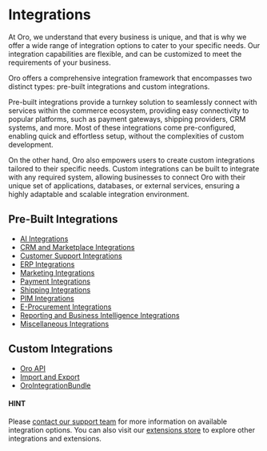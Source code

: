 <!-- meta: description = Integrations documentation for the Oro application users -->

<a id="business-users-integrations"></a>

# Integrations

At Oro, we understand that every business is unique, and that is why we offer a wide range of integration options to cater to your specific needs. Our integration capabilities are flexible, and can be customized to meet the requirements of your business.

Oro offers a comprehensive integration framework that encompasses two distinct types: pre-built integrations and custom integrations.

Pre-built integrations provide a turnkey solution to seamlessly connect with services within the commerce ecosystem, providing easy connectivity to popular platforms, such as payment gateways, shipping providers, CRM systems, and more. Most of these integrations come pre-configured, enabling quick and effortless setup, without the complexities of custom development.

On the other hand, Oro also empowers users to create custom integrations tailored to their specific needs. Custom integrations can be built to integrate with any required system, allowing businesses to connect Oro with their unique set of applications, databases, or external services, ensuring a highly adaptable and scalable integration environment.

<h2>Pre-Built Integrations</h2>

   <ul class="tag-cloud">
      <li><a class="tag-important" href="pre-built/ai">AI Integrations</a></li>
      <li><a class="tag-important" href="pre-built/crm">CRM and Marketplace Integrations</a></li>
      <li><a class="tag-important" href="pre-built/customer-support">Customer Support Integrations</a></li>
      <li><a class="tag-important" href="pre-built/erp">ERP Integrations</a></li>
      <li><a class="tag-important" href="pre-built/marketing">Marketing Integrations</a></li>
      <li><a class="tag-important" href="pre-built/payment">Payment Integrations</a></li>
      <li><a class="tag-important" href="pre-built/shipping">Shipping Integrations</a></li>
      <li><a class="tag-important" href="pre-built/PIM">PIM Integrations</a></li>
      <li><a class="tag-important" href="pre-built/procurement">E-Procurement Integrations</a></li>
      <li><a class="tag-important" href="pre-built/reporting">Reporting and Business Intelligence Integrations</a></li>
      <li><a class="tag-important" href="pre-built/misc">Miscellaneous Integrations</a></li>
   </ul><h2>Custom Integrations</h2>

   <ul class="tag-cloud">
      <li><a class="tag-important" href="custom/api-integrations/">Oro API</a></li>
      <li><a class="tag-important" href="custom/import-export-integration/">Import and Export</a></li>
      <li><a class="tag-important" href="custom/integrationbundle/">OroIntegrationBundle</a></li>
   </ul>

#### HINT
Please <a href="https://oroinc.com/contact-us/" target="_blank">contact our support team</a> for more information on available integration options. You can also visit our <a href="https://extensions.oroinc.com/" target="_blank">extensions store</a> to explore other integrations and extensions.
